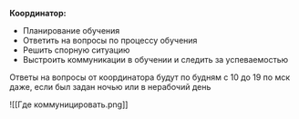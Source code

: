 **Координатор:**
- Планирование обучения
- Ответить на вопросы по процессу обучения
- Решить спорную ситуацию
- Выстроить коммуникации в обучении и следить за успеваемостью

Ответы на вопросы от координатора будут по будням с 10 до 19 по мск даже, если был задан ночью или в нерабочий день

![[Где коммуницировать.png]]

